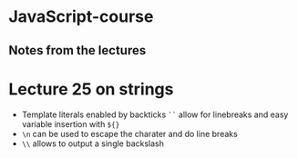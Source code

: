 # JavaScript-course

## Notes from the lectures

# Lecture 25 on strings

* Template literals enabled by backticks ` `` ` allow for linebreaks and easy variable insertion with `${}`
* `\n` can be used to escape the charater and do line breaks
* `\\` allows to output a single backslash